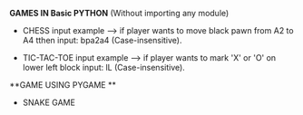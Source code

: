 **GAMES IN Basic PYTHON**
(Without importing any module)

* CHESS
input example --> if player wants to move black pawn from A2 to A4 tthen input: bpa2a4 (Case-insensitive).


* TIC-TAC-TOE 
input example --> if player wants to mark 'X' or 'O' on lower left block input: lL (Case-insensitive).

**GAME USING PYGAME **

* SNAKE GAME

